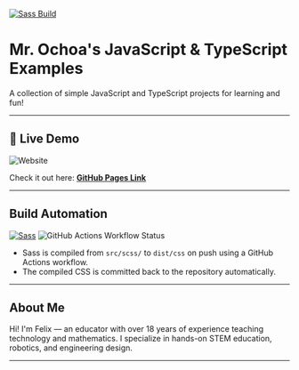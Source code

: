 [![Sass Build](https://github.com/felixthecat8a/example/actions/workflows/build-sass.yml/badge.svg)](https://github.com/felixthecat8a/example/actions/workflows/build-sass.yml)

# **Mr. Ochoa's JavaScript & TypeScript Examples**  
A collection of simple JavaScript and TypeScript projects for learning and fun!

---

## **🚀 Live Demo**

![Website](https://img.shields.io/website?url=https%3A%2F%2Ffelixthecat8a.github.io%2Fexample%2F&style=for-the-badge)

Check it out here: **[GitHub Pages Link](https://felixthecat8a.github.io/example/)**

---

## Build Automation

[![Sass](https://img.shields.io/badge/styled_with-Sass-cc6699?logo=sass&logoColor=white&style=for-the-badge)](https://lesscss.org/)
![GitHub Actions Workflow Status](https://img.shields.io/github/actions/workflow/status/felixthecat8a/example/build-sass.yml?style=for-the-badge)

- Sass is compiled from `src/scss/` to `dist/css` on push using a GitHub Actions workflow.
- The compiled CSS is committed back to the repository automatically.

---

## About Me
Hi! I'm Felix — an educator with over 18 years of experience teaching technology and mathematics.
I specialize in hands-on STEM education, robotics, and engineering design.

---
